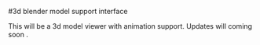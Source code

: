 
#3d blender model support interface 

This will be a 3d model viewer with animation support.
Updates will coming soon .